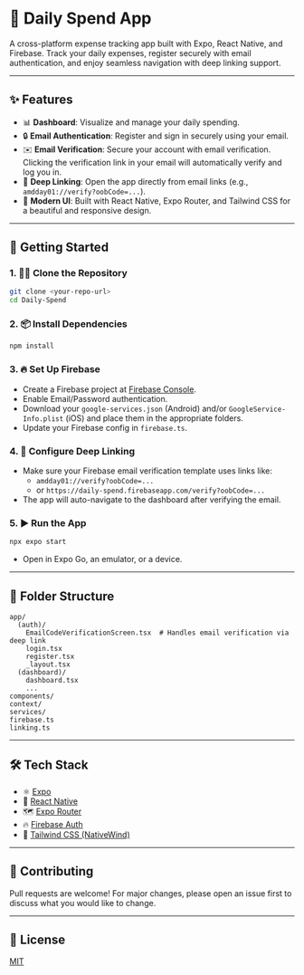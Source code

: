 # 💸 Daily Spend App

A cross-platform expense tracking app built with Expo, React Native, and Firebase. Track your daily expenses, register securely with email authentication, and enjoy seamless navigation with deep linking support.

---

## ✨ Features

- 📊 **Dashboard**: Visualize and manage your daily spending.
- 🔒 **Email Authentication**: Register and sign in securely using your email.
- ✉️ **Email Verification**: Secure your account with email verification. Clicking the verification link in your email will automatically verify and log you in.
- 🔗 **Deep Linking**: Open the app directly from email links (e.g., `amdday01://verify?oobCode=...`).
- 🎨 **Modern UI**: Built with React Native, Expo Router, and Tailwind CSS for a beautiful and responsive design.

---

## 🚀 Getting Started

### 1. 🧑‍💻 Clone the Repository
```bash
git clone <your-repo-url>
cd Daily-Spend
```

### 2. 📦 Install Dependencies
```bash
npm install
```

### 3. 🔥 Set Up Firebase
- Create a Firebase project at [Firebase Console](https://console.firebase.google.com/).
- Enable Email/Password authentication.
- Download your `google-services.json` (Android) and/or `GoogleService-Info.plist` (iOS) and place them in the appropriate folders.
- Update your Firebase config in `firebase.ts`.

### 4. 🔗 Configure Deep Linking
- Make sure your Firebase email verification template uses links like:
  - `amdday01://verify?oobCode=...`
  - or `https://daily-spend.firebaseapp.com/verify?oobCode=...`
- The app will auto-navigate to the dashboard after verifying the email.

### 5. ▶️ Run the App
```bash
npx expo start
```
- Open in Expo Go, an emulator, or a device.

---

## 📂 Folder Structure
```
app/
  (auth)/
    EmailCodeVerificationScreen.tsx  # Handles email verification via deep link
    login.tsx
    register.tsx
    _layout.tsx
  (dashboard)/
    dashboard.tsx
    ...
components/
context/
services/
firebase.ts
linking.ts
```

---

## 🛠️ Tech Stack
- ⚛️ [Expo](https://expo.dev/)
- 📱 [React Native](https://reactnative.dev/)
- 🗺️ [Expo Router](https://expo.github.io/router/docs)
- 🔥 [Firebase Auth](https://firebase.google.com/docs/auth)
- 💨 [Tailwind CSS (NativeWind)](https://www.nativewind.dev/)

---

## 🤝 Contributing
Pull requests are welcome! For major changes, please open an issue first to discuss what you would like to change.

---

## 📄 License
[MIT](LICENSE)
